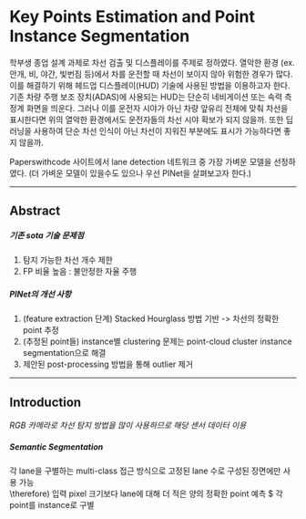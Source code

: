 # Key Points Estimation and Point Instance Segmentation

학부생 종업 설계 과제로 차선 검출 및 디스플레이를 주제로 정하였다. 열악한 환경 (ex.안개, 비, 야간, 빛번짐 등)에서 차를 운전할 때 차선이 보이지 않아 위험한 경우가 많다.
이를 해결하기 위해 헤드업 디스플레이(HUD) 기술에 사용된 방법을 이용하고자 한다.  
기존 차량 주행 보조 장치(ADAS)에 사용되는 HUD는 단순히 네비게이션 또는 속력 측정계 화면을 띄운다. 그러나 이를 운전자 시야가 아닌 차량 앞유리 전체에 맞춰 차선을 표시한다면 위의 열악한 환경에서도 
운전자들의 차선 시야 확보가 되지 않을까. 또한 딥러닝을 사용하여 단순 차선 인식이 아닌 차선이 지워진 부분에도 표시가 가능하다면 좋지 않을까.  
  
Paperswithcode 사이트에서 lane detection 네트워크 중 가장 가벼운 모델을 선정하였다. (더 가벼운 모델이 있을수도 있으나 우선 PINet을 살펴보고자 한다.)  

---
## Abstract  
##### 기존 sota 기술 문제점  
1. 탐지 가능한 차선 개수 제한
2. FP 비율 높음 : 불안정한 자율 주행
  
##### PINet의 개선 사항  
1. (feature extraction 단계) Stacked Hourglass 방법 기반 -> 차선의 정확한 point 추정
2. (추정된 point들) instance별 clustering 문제는 point-cloud cluster instance segmentation으로 해결
3. 제안된 post-processing 방법을 통해 outlier 제거
---
## Introduction  
_RGB 카메라로 차선 탐지 방법을 많이 사용하므로 해당 센서 데이터 이용_  
  
##### Semantic Segmentation
각 lane을 구별하는 multi-class 접근 방식으로 고정된 lane 수로 구성된 장면에만 사용 가능  
\therefore) 입력 pixel 크기보다 lane에 대해 더 적은 양의 정확한 point 예측 $ 각 point를 instance로 구별

